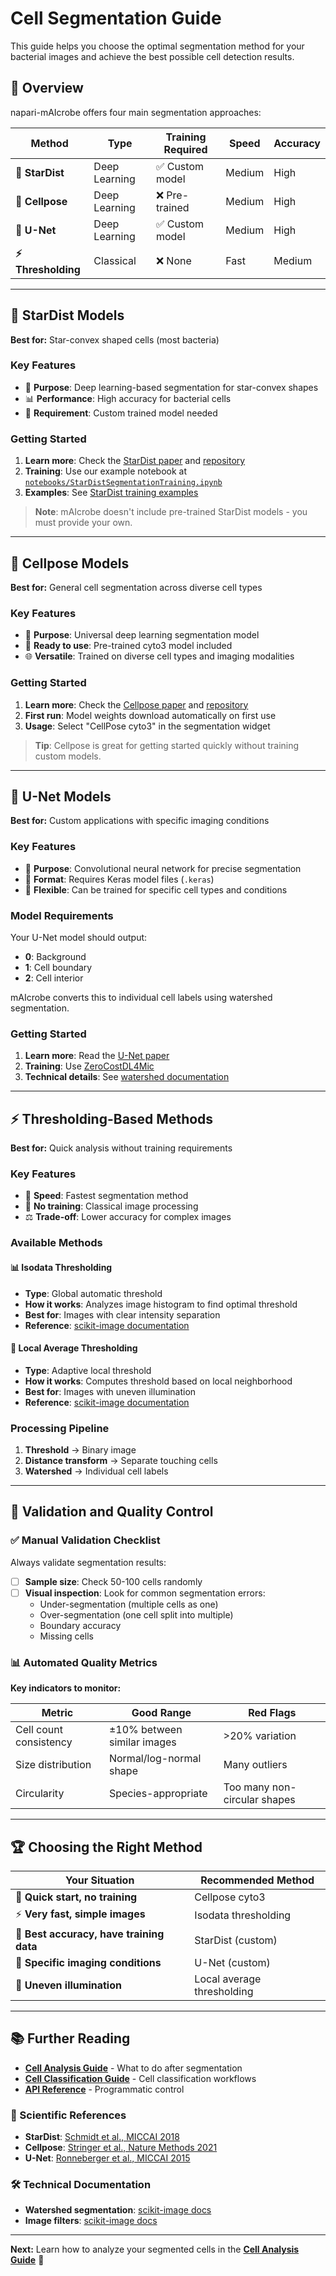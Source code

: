 # Cell Segmentation Guide

This guide helps you choose the optimal segmentation method for your bacterial images and achieve the best possible cell detection results.

## 🎯 Overview

napari-mAIcrobe offers four main segmentation approaches:

| Method | Type | Training Required | Speed | Accuracy |
|--------|------|-------------------|-------|----------|
| **🌟 StarDist** | Deep Learning | ✅ Custom model | Medium | High |
| **🔬 Cellpose** | Deep Learning | ❌ Pre-trained | Medium | High |
| **🧠 U-Net** | Deep Learning | ✅ Custom model | Medium | High |
| **⚡ Thresholding** | Classical | ❌ None | Fast | Medium |

---

## 🌟 StarDist Models

**Best for:** Star-convex shaped cells (most bacteria)

### Key Features
- 🎯 **Purpose**: Deep learning-based segmentation for star-convex shapes
- 📊 **Performance**: High accuracy for bacterial cells
- 🔧 **Requirement**: Custom trained model needed

### Getting Started
1. **Learn more**: Check the [StarDist paper](https://arxiv.org/abs/1806.03535) and [repository](https://github.com/stardist/stardist)
2. **Training**: Use our example notebook at [`notebooks/StarDistSegmentationTraining.ipynb`](../../notebooks/StarDistSegmentationTraining.ipynb)
3. **Examples**: See [StarDist training examples](https://github.com/stardist/stardist/tree/main/examples/2D)

> **Note**: mAIcrobe doesn't include pre-trained StarDist models - you must provide your own.

---

## 🔬 Cellpose Models

**Best for:** General cell segmentation across diverse cell types

### Key Features
- 🎯 **Purpose**: Universal deep learning segmentation model
- 🚀 **Ready to use**: Pre-trained cyto3 model included
- 🌐 **Versatile**: Trained on diverse cell types and imaging modalities

### Getting Started
1. **Learn more**: Check the [Cellpose paper](https://www.nature.com/articles/s41592-020-01018-x) and [repository](https://github.com/MouseLand/cellpose)
2. **First run**: Model weights download automatically on first use
3. **Usage**: Select "CellPose cyto3" in the segmentation widget

> **Tip**: Cellpose is great for getting started quickly without training custom models.

---

## 🧠 U-Net Models

**Best for:** Custom applications with specific imaging conditions

### Key Features
- 🎯 **Purpose**: Convolutional neural network for precise segmentation
- 🔧 **Format**: Requires Keras model files (`.keras`)
- 🎨 **Flexible**: Can be trained for specific cell types and conditions

### Model Requirements
Your U-Net model should output:
- **0**: Background
- **1**: Cell boundary
- **2**: Cell interior

mAIcrobe converts this to individual cell labels using watershed segmentation.

### Getting Started
1. **Learn more**: Read the [U-Net paper](https://arxiv.org/abs/1505.04597)
2. **Training**: Use [ZeroCostDL4Mic](https://github.com/HenriquesLab/ZeroCostDL4Mic)
3. **Technical details**: See [watershed documentation](https://scikit-image.org/docs/stable/api/skimage.segmentation.html#skimage.segmentation.watershed)

---

## ⚡ Thresholding-Based Methods

**Best for:** Quick analysis without training requirements

### Key Features
- 🚀 **Speed**: Fastest segmentation method
- 🔧 **No training**: Classical image processing
- ⚖️ **Trade-off**: Lower accuracy for complex images

### Available Methods

#### 📊 Isodata Thresholding
- **Type**: Global automatic threshold
- **How it works**: Analyzes image histogram to find optimal threshold
- **Best for**: Images with clear intensity separation
- **Reference**: [scikit-image documentation](https://scikit-image.org/docs/0.25.x/api/skimage.filters.html#skimage.filters.threshold_isodata)

#### 🎯 Local Average Thresholding
- **Type**: Adaptive local threshold
- **How it works**: Computes threshold based on local neighborhood
- **Best for**: Images with uneven illumination
- **Reference**: [scikit-image documentation](https://scikit-image.org/docs/0.25.x/api/skimage.filters.html#skimage.filters.threshold_local)

### Processing Pipeline
1. **Threshold** → Binary image
2. **Distance transform** → Separate touching cells
3. **Watershed** → Individual cell labels

---

## 📏 Validation and Quality Control

### ✅ Manual Validation Checklist

Always validate segmentation results:

- [ ] **Sample size**: Check 50-100 cells randomly
- [ ] **Visual inspection**: Look for common segmentation errors:
  - Under-segmentation (multiple cells as one)
  - Over-segmentation (one cell split into multiple)
  - Boundary accuracy
  - Missing cells

### 📊 Automated Quality Metrics

**Key indicators to monitor:**

| Metric | Good Range | Red Flags |
|--------|------------|-----------|
| Cell count consistency | ±10% between similar images | >20% variation |
| Size distribution | Normal/log-normal shape | Many outliers |
| Circularity | Species-appropriate | Too many non-circular shapes |

---

## 🏆 Choosing the Right Method

| Your Situation | Recommended Method |
|----------------|-------------------|
| 🚀 **Quick start, no training** | Cellpose cyto3 |
| ⚡ **Very fast, simple images** | Isodata thresholding |
| 🎯 **Best accuracy, have training data** | StarDist (custom) |
| 🔬 **Specific imaging conditions** | U-Net (custom) |
| 🌈 **Uneven illumination** | Local average thresholding |

---

## 📚 Further Reading

- **[Cell Analysis Guide](cell-analysis.md)** - What to do after segmentation
- **[Cell Classification Guide](cell-classification.md)** - Cell classification workflows
- **[API Reference](../api/api-reference.md)** - Programmatic control

### 📖 Scientific References
- **StarDist**: [Schmidt et al., MICCAI 2018](https://arxiv.org/abs/1806.03535)
- **Cellpose**: [Stringer et al., Nature Methods 2021](https://doi.org/10.1038/s41592-020-01018-x)
- **U-Net**: [Ronneberger et al., MICCAI 2015](https://arxiv.org/abs/1505.04597)

### 🛠️ Technical Documentation
- **Watershed segmentation**: [scikit-image docs](https://scikit-image.org/docs/stable/api/skimage.segmentation.html#skimage.segmentation.watershed)
- **Image filters**: [scikit-image docs](https://scikit-image.org/docs/stable/api/skimage.filters.html)

---

**Next:** Learn how to analyze your segmented cells in the **[Cell Analysis Guide](cell-analysis.md)** 🔬
